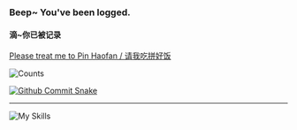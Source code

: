 ### Beep~ You've been logged.
#### 滴~你已被记录

[Please treat me to Pin Haofan / 请我吃拼好饭](https://afdian.com/a/Me0wo)

![Counts](https://count.getloli.com/@Sn0wo2?name=Sn0wo2&theme=gelbooru&padding=5&offset=0&align=top&scale=1&pixelated=0&darkmode=auto)

[![Github Commit Snake](https://raw.githubusercontent.com/Sn0wo2/Sn0wo2/refs/heads/output/github-contribution-grid-snake.svg)](##)

---

![My Skills](https://skillicons.dev/icons?i=bash,cs,cloudflare,css,discord,bots,express,fastapi,gcp,git,github,githubactions,gmail,go,gradle,html,idea,java,js,linux,md,maven,mongodb,mysql,nginx,nodejs,npm,postgres,postman,pycharm,py,react,redis,replit,rider,spring,sqlite,twitter,ts,ubuntu,vscode,vim,vite,vue,webstorm,windows)
